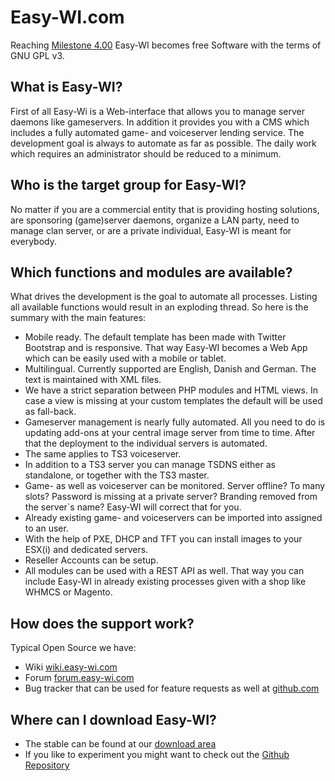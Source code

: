 Easy-WI.com
=========
Reaching [Milestone 4.00](https://github.com/easy-wi/developer/issues?milestone=1&page=1&state=closed) Easy-WI becomes free Software with the terms of GNU GPL v3.

What is Easy-WI?
-------
First of all Easy-Wi is a Web-interface that allows you to manage server daemons like gameservers. In addition it provides you with a CMS which includes a fully automated game- and voiceserver lending service. 
The development goal is always to automate as far as possible. The daily work which requires an administrator should be reduced to a minimum.


Who is the target group for Easy-WI?
-------
No matter if you are a commercial entity that is providing hosting solutions, are sponsoring (game)server daemons, organize a LAN party, need to manage clan server, or are a private individual, Easy-WI is meant for everybody.


Which functions and modules are available?
-------
What drives the development is the goal to automate all processes. Listing all available functions would result in an exploding thread. So here is the summary with the main features:
* Mobile ready. The default template has been made with Twitter Bootstrap and is responsive. That way Easy-WI becomes a Web App which can be easily used with a mobile or tablet.
* Multilingual. Currently supported are English, Danish and German. The text is maintained with XML files.
* We have a strict separation between PHP modules and HTML views. In case a view is missing at your custom templates the default will be used as fall-back.
* Gameserver management is nearly fully automated. All you need to do is updating add-ons at your central image server from time to time. After that the deployment to the individual servers is automated.
* The same applies to TS3 voiceserver.
* In addition to a TS3 server you can manage TSDNS either as standalone, or together with the TS3 master. 
* Game- as well as voiceserver can be monitored. Server offline? To many slots? Password is missing at a private server? Branding removed from the server`s name? Easy-WI will correct that for you.
* Already existing game- and voiceservers can be imported into assigned to an user.
* With the help of PXE, DHCP and TFT you can install images to your ESX(i) and dedicated servers.
* Reseller Accounts can be setup.
* All modules can be used with a REST API as well. That way you can include Easy-WI in already existing processes given with a shop like WHMCS or Magento.


How does the support work?
-------
Typical Open Source we have:
* Wiki [wiki.easy-wi.com](http://wiki.easy-wi.com)
* Forum [forum.easy-wi.com](http://forum.easy-wi.com)
* Bug tracker that can be used for feature requests as well at [github.com](https://github.com/easy-wi/developer/issues?state=open)


Where can I download Easy-WI?
-------
* The stable can be found at our [download area](https://easy-wi.com/uk/downloads/)
* If you like to experiment you might want to check out the [Github Repository](https://github.com/easy-wi/developer)